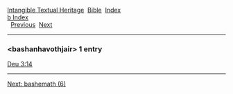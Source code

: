 [Intangible Textual Heritage](../../index)  [Bible](../index) 
[Index](index)   
[b Index](_b_)  
  [Previous](c01103)  [Next](c01105) 

------------------------------------------------------------------------

### &lt;bashanhavothjair&gt; 1 entry

[Deu 3:14](../kjv/deu003.htm#014)  

------------------------------------------------------------------------

[Next: bashemath (6)](c01105)
